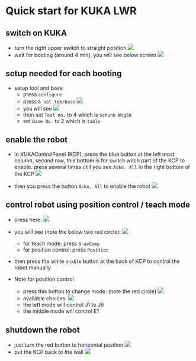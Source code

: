 # Quick start for KUKA LWR

## switch on KUKA
- turn the right upper switch to straight position
![](kuka01.jpg)
- wait for booting (around 4 min), you will see below screen
![](kuka02.jpg)

## setup needed for each booting
- setup tool and base
    - press `configure`
    - press `6 set too/base`
![](kuka03.jpg)
    - you will see
![](kuka04.jpg)
    - then set `Tool no.` to 4 which is `Schunk Wsg50`
    - set `Base No.` to 2 which is `table`

## enable the robot
- in KUKAControlPanel (KCP), press the blue button at the left most column, second row, this bottom is for switch witch part of the KCP to enable. press several times utill you see `Ackn. All` in the right bottom of the KCP
![](kuka05.jpg)

- then you press the button `Ackn. All` to enable the robot
![](kuka06.jpg)

## control robot using position control / teach mode
- press here:
![](kuka07.jpg)
- you will see (note the below two red circle):
![](kuka08.jpg)
  - for teach mode: press `GravComp`
  - for position control: press `Position`

- then press the white `enable` button at the back of KCP to control the robot manually

- Note for position control
  - press this button to change mode: (note the red circle)
![](kuka09.jpg)
  - available choices:
![](kuka10.svg)
  - the left mode will control J1 to J6
  - the middle mode will control E1

## shutdown the robot
  - just turn the red button to horizontal position
![](kuka11.jpg)
  - put the KCP back to the wall
![](kuka12.jpg)

